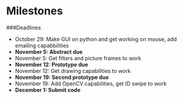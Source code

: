 # Milestones

###Deadlines

- October 29: Make GUI on python and get working on mouse, add emailing capabbilities
- **November 5: Abstract due**
- November 5: Get filters and picture frames to work
- **November 12: Prototype due**
- November 12: Get drawing capabilities to work
- **November 19: Second prototype due**
- November 19: Add OpenCV capabilities, get ID swipe to work
- **December 1: Submit code**




